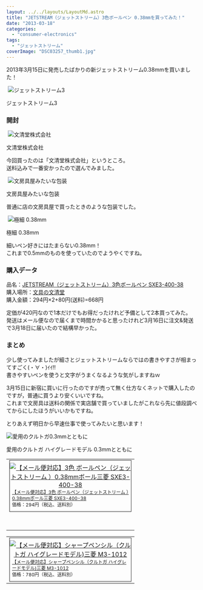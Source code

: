 ```yaml
---
layout: ../../layouts/LayoutMd.astro
title: "JETSTREAM（ジェットストリーム）3色ボールペン 0.38mmを買ってみた！"
date: "2013-03-18"
categories: 
  - "consumer-electronics"
tags: 
  - "ジェットストリーム"
coverImage: "DSC03257_thumb1.jpg"
---
```


2013年3月15日に発売したばかりの新ジェットストリーム0.38mmを買いました！

 ![ジェットストリーム3](/archive/images/DSC03257_thumb.jpg "ジェットストリーム3")
  
ジェットストリーム3

### 開封

 ![文清堂株式会社](/archive/images/DSC03255_thumb.jpg "文清堂株式会社")
  
文清堂株式会社

今回買ったのは「文清堂株式会社」というところ。  
送料込みで一番安かったので選んでみました。

 ![文房具屋みたいな包装](/archive/images/DSC03256_thumb.jpg "文房具屋みたいな包装")
  
文房具屋みたいな包装

普通に店の文房具屋で買ったときのような包装でした。

 ![極細 0.38mm](/archive/images/DSC03258_thumb.jpg "極細 0.38mm")
  
極細 0.38mm

細いペン好きにはたまらない0.38mm！  
これまで0.5mmのものを使っていたのでようやくですね。

### 購入データ

品名：[JETSTREAM（ジェットストリーム）3色ボールペン SXE3-400-38](http://www.mpuni.co.jp/news/pressrelease/detail/20130409150304.html)  
購入場所：[文具の文清堂](http://hb.afl.rakuten.co.jp/hgc/10f16ea4.0b957c51.10f16ea5.17ae8173/?pc=http%3a%2f%2fwww.rakuten.co.jp%2fbunseidou%2f%3fscid%3daf_link_urltxt&amp;m=http%3a%2f%2fm.rakuten.co.jp%2fbunseidou)  
購入金額：294円×2+80円(送料)=668円

定価が420円なので1本だけでもお得だったけれど予備として2本買ってみた。  
発送はメール便なので届くまで時間かかると思ったけれど3月16日に注文&発送で3月18日に届いたので結構早かった。

### まとめ

少し使ってみましたが細さとジェットストリームならではの書きやすさが相まってすごく(・∀・)ｲｲ!!  
書きやすいペンを使うと文字がうまくなるような気がしますねｗ

3月15日に新宿に買いに行ったのですが売って無く仕方なくネットで購入したのですが，普通に買うより安くいいですね。  
これまで文房具は送料の関係で実店舗で買っていましたがこれなら先に値段調べてからにしたほうがいいかもですね。

とりあえず明日から早速仕事で使ってみたいと思います！

![愛用のクルトガ0.3mmとともに](/archive/images/DSC03259_thumb.jpg "愛用のクルトガ0.3mmとともに")
  
愛用のクルトガ ハイグレードモデル 0.3mmとともに

<table cellspacing="0" cellpadding="0" border="0"><tbody><tr><td valign="top"><div style="border-top: 1px solid; border-right: 1px solid; border-bottom: 1px solid; float: left; padding-bottom: 6px; text-align: center; padding-top: 6px; padding-left: 0px; margin: 0px; border-left: 1px solid; padding-right: 0px; width: 320px"><a href="http://hb.afl.rakuten.co.jp/hgc/10f16ea4.0b957c51.10f16ea5.17ae8173/?pc=http%3a%2f%2fitem.rakuten.co.jp%2fbunseidou%2fsxe340038%2f%3fscid%3daf_link_tbl&amp;m=http%3a%2f%2fm.rakuten.co.jp%2fbunseidou%2fn%2fsxe340038" target="_blank"><img style="padding-bottom: 0px; padding-top: 0px; padding-left: 0px; padding-right: 0px" border="0" alt="【メール便対応】3色 ボールペン（ジェットストリーム ）0.38mmボール三菱 SXE3-400-38" src="http://hbb.afl.rakuten.co.jp/hgb/?pc=http%3a%2f%2fthumbnail.image.rakuten.co.jp%2f%400_mall%2fbunseidou%2fcabinet%2f02689225%2fimg61748205.jpg%3f_ex%3d300x300&amp;m=http%3a%2f%2fthumbnail.image.rakuten.co.jp%2f%400_mall%2fbunseidou%2fcabinet%2f02689225%2fimg61748205.jpg%3f_ex%3d80x80"></a><p style="font-size: 12px; padding-bottom: 2px; text-align: left; padding-top: 2px; padding-left: 6px; margin: 0px; line-height: 1.4em; padding-right: 6px"><a href="http://hb.afl.rakuten.co.jp/hgc/10f16ea4.0b957c51.10f16ea5.17ae8173/?pc=http%3a%2f%2fitem.rakuten.co.jp%2fbunseidou%2fsxe340038%2f%3fscid%3daf_link_tbl&amp;m=http%3a%2f%2fm.rakuten.co.jp%2fbunseidou%2fn%2fsxe340038" target="_blank">【メール便対応】3色 ボールペン（ジェットストリーム ）0.38mmボール三菱 SXE3-400-38</a><br><span>価格：294円（税込、送料別）</span><br></p></div><br><br><br><br><br><br><br><br><br></td></tr></tbody></table>

<table cellspacing="0" cellpadding="0" border="0"><tbody><tr><td valign="top"><div style="border-top: 1px solid; border-right: 1px solid; border-bottom: 1px solid; float: left; padding-bottom: 6px; text-align: center; padding-top: 6px; padding-left: 0px; margin: 0px; border-left: 1px solid; padding-right: 0px; width: 320px"><a href="http://hb.afl.rakuten.co.jp/hgc/10f16ea4.0b957c51.10f16ea5.17ae8173/?pc=http%3a%2f%2fitem.rakuten.co.jp%2fbunseidou%2fm3-1012%2f%3fscid%3daf_link_tbl&amp;m=http%3a%2f%2fm.rakuten.co.jp%2fbunseidou%2fn%2fm3-1012" target="_blank"><img style="padding-bottom: 0px; padding-top: 0px; padding-left: 0px; margin: 0px; padding-right: 0px" border="0" alt="【メール便対応】シャープペンシル（クルトガ ハイグレードモデル)三菱 M3-1012" src="http://hbb.afl.rakuten.co.jp/hgb/?pc=http%3a%2f%2fthumbnail.image.rakuten.co.jp%2f%400_mall%2fbunseidou%2fcabinet%2f02689225%2fimg59651713.jpg%3f_ex%3d300x300&amp;m=http%3a%2f%2fthumbnail.image.rakuten.co.jp%2f%400_mall%2fbunseidou%2fcabinet%2f02689225%2fimg59651713.jpg%3f_ex%3d80x80"></a><p style="font-size: 12px; padding-bottom: 2px; text-align: left; padding-top: 2px; padding-left: 6px; margin: 0px; line-height: 1.4em; padding-right: 6px"><a href="http://hb.afl.rakuten.co.jp/hgc/10f16ea4.0b957c51.10f16ea5.17ae8173/?pc=http%3a%2f%2fitem.rakuten.co.jp%2fbunseidou%2fm3-1012%2f%3fscid%3daf_link_tbl&amp;m=http%3a%2f%2fm.rakuten.co.jp%2fbunseidou%2fn%2fm3-1012" target="_blank">【メール便対応】シャープペンシル（クルトガ ハイグレードモデル)三菱 M3-1012</a><br><span>価格：780円（税込、送料別）</span><br></p></div></td></tr></tbody></table>
